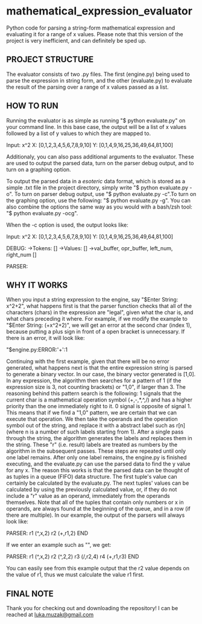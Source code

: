 # mathematical_expression_evaluator
Python code for parsing a string-form mathematical expression and evaluating it for a range of x values. Please note that this version of the project is very inefficient, and can definitely be sped up.

PROJECT STRUCTURE
-----------------
The evaluator consists of two .py files. The first (engine.py) being used to parse the expression in string form, and the other (evaluate.py) to evaluate the result of the parsing over a range of x values passed as a list.

HOW TO RUN
----------
Running the evaluator is as simple as running "$ python evaluate.py" on your command line. In this base case, the output will be a list of x values followed by a list of y values to which they are mapped to.

Input: x^2
X: [0,1,2,3,4,5,6,7,8,9,10]
Y: [0,1,4,9,16,25,36,49,64,81,100]

Additionaly, you can also pass additional arguments to the evaluator. These are used to output the parsed data, turn on the parser debug output, and to turn on a graphing option.

To output the parsed data in a *esoteric* data format, which is stored as a simple .txt file in the project directory, simply write "$ python evaluate.py -o". To turn on parser debug output, use "$ python evaluate.py -c".To turn on the graphing option, use the following: "$ python evaluate.py -g". You can also combine the options the same way as you would with a bash/zsh tool: "$ python evaluate.py -ocg".

When the -c option is used, the output looks like:

Input: x^2
X: [0,1,2,3,4,5,6,7,8,9,10]
Y: [0,1,4,9,16,25,36,49,64,81,100]

DEBUG:
->Tokens: []
->Values: []
->val_buffer, opr_buffer, left_num, right_num []

PARSER:



WHY IT WORKS
------------
When you input a string expression to the engine, say "$Enter String: x^2+2", what happens first is that the parser function checks that all of the characters (chars) in the expression are "legal", given what the char is, and what chars preceding it where. For example, if we modify the example to "$Enter String: (+x^2+2)", we will get an error at the second char (index 1), because putting a plus sign in front of a open bracket is unnecessary. If there is an error, it will look like:

"$engine.py:ERROR:'+':1

Continuing with the first example, given that there will be no error generated, what happens next is that the entire expression string is parsed to generate a binary vector. In our case, the binary vector generated is [1,0]. In any expression, the algorithm then searches for a pattern of 1 (if the expression size is 3, not counting brackets) or "1,0", if larger than 3. The reasoning behind this pattern search is the following: 1 signals that the current char is a mathematical operation symbol (+,-,*,^,/) and has a higher priority than the one immediately right to it. 0 signal is opposite of signal 1. This means that if we find a "1,0" pattern, we are certain that we can execute that operation. We then take the operands and the operation symbol out of the string, and replace it with a abstract label such as r[n] (where n is a number of such labels starting from 1). After a single pass through the string, the algorithm generates the labels and replaces them in the string. These "r" (i.e. result) labels are treated as numbers by the algorithm in the subsequent passes. These steps are repeated until only one label remains. After only one label remains, the engine.py is finished executing, and the evaluate.py can use the parsed data to find the y value for any x. The reason this works is that the parsed data can be thought of as tuples in a queue (FIFO) data structure. The first tuple's value can certainly be calculated by the evaluate.py. The next tuples' values can be calculated by using the previously calculated value, or, if they do not include a "r" value as an operand, immediately from the operands themselves. Note that all of the tuples that contain only numbers or x in operands, are always found at the beginning of the queue, and in a row (if there are multiple). In our example, the output of the parsers will always look like: 

PARSER: 
r1 (^,x,2)
r2 (+,r1,2)
END

If we enter an example such as "", we get:

PARSER:
r1 (^,x,2)
r2 (^,2,2)
r3 (/,r2,4)
r4 (+,r1,r3)
END

You can easily see from this example output that the r2 value depends on the value of r1, thus we must calculate the value r1 first.

FINAL NOTE
----------
Thank you for checking out and downloading the repository! I can be reached at luka.muzak@gmail.com
